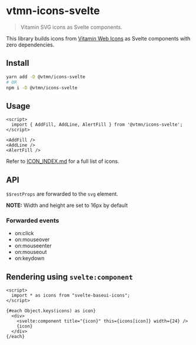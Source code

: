 # vtmn-icons-svelte

> Vitamin SVG icons as Svelte components.

This library builds icons from [Vitamin Web Icons](https://www.npmjs.com/package/@vtmn/icons) as Svelte components with zero dependencies.

## Install

```bash
yarn add -D @vtmn/icons-svelte
# OR
npm i -D @vtmn/icons-svelte
```

## Usage

```svelte
<script>
  import { AddFill, AddLine, AlertFill } from '@vtmn/icons-svelte';
</script>

<AddFill />
<AddLine />
<AlertFill />
```

Refer to [ICON_INDEX.md](ICON_INDEX.md) for a full list of icons.

## API

`$$restProps` are forwarded to the `svg` element.

**NOTE:** Width and height are set to 16px by default

### Forwarded events

- on:click
- on:mouseover
- on:mouseenter
- on:mouseout
- on:keydown

## Rendering using `svelte:component`

```svelte
<script>
  import * as icons from "svelte-baseui-icons";
</script>

{#each Object.keys(icons) as icon}
  <div>
    <svelte:component title="{icon}" this={icons[icon]} width={24} />
    {icon}
  </div>
{/each}
```
